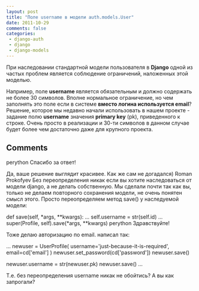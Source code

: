 ```yaml
---
layout: post
title: "Поле username в модели auth.models.User"
date: 2011-10-29
comments: false
categories:
 - django-auth
 - django
 - django-models
---
```



При наследовании стандартной модели пользователя в <b>Django </b>одной из частых проблем является соблюдение ограничений, наложенных этой моделью.

Например, поле <b>username </b>является обязательным и должно содержать не более 30 символов. Вполне нормальное ограничение, но чем заполнять это поле если в системе <b>вместо логина используется email</b>?
Решение, которое мы недавно начали использовать в нашем проекте - задание полю <b>username</b> значения <b>primary key</b> (pk), приведенного к строке. Очень просто в реализации и 30-ти символов в данном случае будет более чем достаточно даже для крупного проекта.<h2>Comments</h2>


perython
Спасибо за ответ!

Да, ваше решение выглядит красивее. Как же сам не догадался)
Roman Prokofyev
Без переопределения никак если вы хотите наследоваться от модели django, а не делать собственную.
Мы сделали почти так как вы, только не делаем повторного сохранения модели, не очень понятен смысл этого. Просто переопределяем метод save() у наследуемой модели:

def save(self, *args, **kwargs):
   ...
   self.username = str(self.id)
   ...
   super(Profile, self).save(*args, **kwargs)
perython
Здравствуйте!

Тоже делаю авторизацию по email.
написал так:

...
newuser = UserProfile(
    username=&#39;just-because-it-is-required&#39;,
    email=cd[&#39;email&#39;]
)
newuser.set_password(cd[&#39;password&#39;])
newuser.save()

newuser.username = str(newuser.pk)
newuser.save()
...

Т.е. без переопределения username никак не обойтись?
А вы как запрогали?
